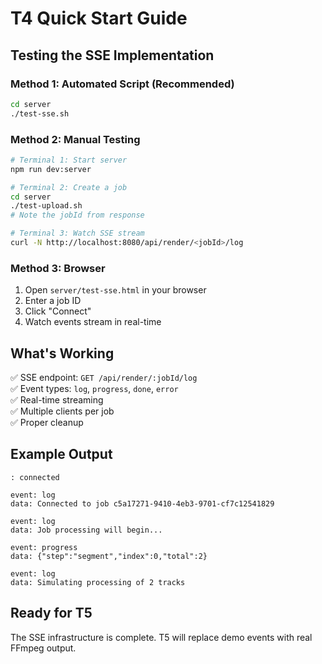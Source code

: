 # T4 Quick Start Guide

## Testing the SSE Implementation

### Method 1: Automated Script (Recommended)
```bash
cd server
./test-sse.sh
```

### Method 2: Manual Testing
```bash
# Terminal 1: Start server
npm run dev:server

# Terminal 2: Create a job
cd server
./test-upload.sh
# Note the jobId from response

# Terminal 3: Watch SSE stream
curl -N http://localhost:8080/api/render/<jobId>/log
```

### Method 3: Browser
1. Open `server/test-sse.html` in your browser
2. Enter a job ID
3. Click "Connect"
4. Watch events stream in real-time

## What's Working

✅ SSE endpoint: `GET /api/render/:jobId/log`  
✅ Event types: `log`, `progress`, `done`, `error`  
✅ Real-time streaming  
✅ Multiple clients per job  
✅ Proper cleanup  

## Example Output

```
: connected

event: log
data: Connected to job c5a17271-9410-4eb3-9701-cf7c12541829

event: log
data: Job processing will begin...

event: progress
data: {"step":"segment","index":0,"total":2}

event: log
data: Simulating processing of 2 tracks
```

## Ready for T5

The SSE infrastructure is complete. T5 will replace demo events with real FFmpeg output.

